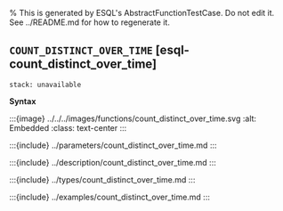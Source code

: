 % This is generated by ESQL's AbstractFunctionTestCase. Do not edit it. See ../README.md for how to regenerate it.

## `COUNT_DISTINCT_OVER_TIME` [esql-count_distinct_over_time]
```{applies_to}
stack: unavailable
```

**Syntax**

:::{image} ../../../images/functions/count_distinct_over_time.svg
:alt: Embedded
:class: text-center
:::


:::{include} ../parameters/count_distinct_over_time.md
:::

:::{include} ../description/count_distinct_over_time.md
:::

:::{include} ../types/count_distinct_over_time.md
:::

:::{include} ../examples/count_distinct_over_time.md
:::
